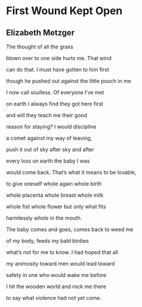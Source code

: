 # First Wound Kept Open
## Elizabeth Metzger
The thought
of all the grass

blown over to one side
hurts me. That wind

can do that. I must have
gotten to him first

though he pushed out against
the little pouch in me

I now call soulless.
Of everyone I’ve met

on earth I always find
they got here first

and will they teach
me their good

reason for staying?
I would discipline

a comet against
my way of leaving,

push it out of sky after
sky and after

every loss on earth
the baby I was

would come back. That’s
what it means to be lovable,

to give oneself whole
again whole birth

whole placenta whole
breast whole milk

whole fist whole flower
but only what fits

harmlessly whole
in the mouth.

The baby comes and goes,
comes back to weed me

of my body, feeds my
bald birdies

what’s not for me to know.
I had hoped that all

my animosity toward men
would lead toward

safety in one who
would wake me before

I hit the wooden world
and rock me there

to say what violence
had not yet come.
